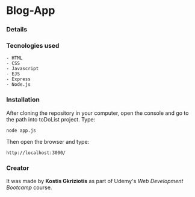 # Blog-App


### Details



### Tecnologies used
```
- HTML
- CSS
- Javascript
- EJS
- Express
- Node.js
```

### Installation
After cloning the repository in your computer, open the console and go to the path into toDoList project. Type:
```
node app.js
```
Then open the browser and type:
```
http://localhost:3000/
```


### Creator
It was made by **Kostis Gkriziotis** as part of Udemy's *Web Development Bootcamp* course.